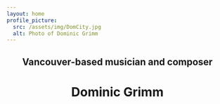 ```yaml
---
layout: home
profile_picture:
  src: /assets/img/DomCity.jpg
  alt: Photo of Dominic Grimm
---
```

<center>
<h2 class>
Vancouver-based musician and composer 
</h2>
<h1 class>
Dominic Grimm </h1>
</center>
